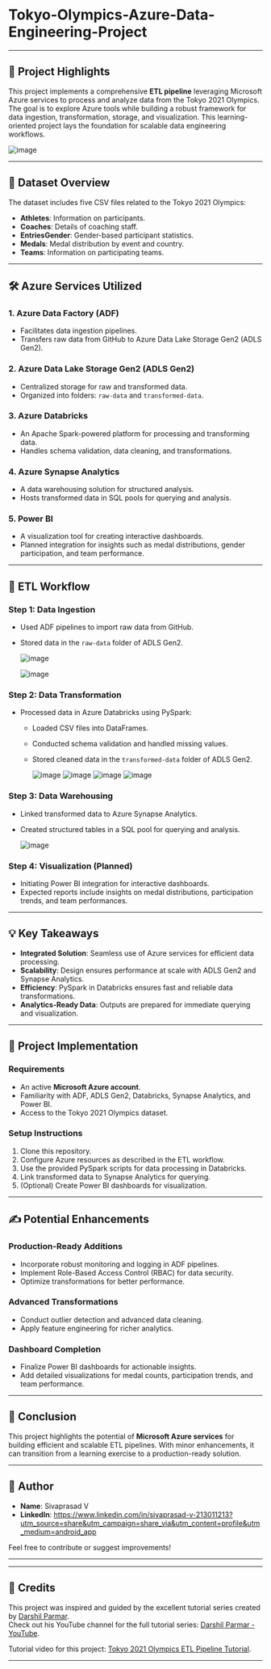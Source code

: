 # Tokyo-Olympics-Azure-Data-Engineering-Project

---

## 🌟 Project Highlights  
This project implements a comprehensive **ETL pipeline** leveraging Microsoft Azure services to process and analyze data from the Tokyo 2021 Olympics. The goal is to explore Azure tools while building a robust framework for data ingestion, transformation, storage, and visualization. This learning-oriented project lays the foundation for scalable data engineering workflows.  

![image](https://github.com/user-attachments/assets/2bc1b2b9-243e-49c6-a1cd-efec06ecb737)


---

## 📂 Dataset Overview  
The dataset includes five CSV files related to the Tokyo 2021 Olympics:  
- **Athletes**: Information on participants.  
- **Coaches**: Details of coaching staff.  
- **EntriesGender**: Gender-based participant statistics.  
- **Medals**: Medal distribution by event and country.  
- **Teams**: Information on participating teams.  

---

## 🛠️ Azure Services Utilized  

### 1. **Azure Data Factory (ADF)**  
- Facilitates data ingestion pipelines.  
- Transfers raw data from GitHub to Azure Data Lake Storage Gen2 (ADLS Gen2).  

### 2. **Azure Data Lake Storage Gen2 (ADLS Gen2)**  
- Centralized storage for raw and transformed data.  
- Organized into folders: `raw-data` and `transformed-data`.  

### 3. **Azure Databricks**  
- An Apache Spark-powered platform for processing and transforming data.  
- Handles schema validation, data cleaning, and transformations.  

### 4. **Azure Synapse Analytics**  
- A data warehousing solution for structured analysis.  
- Hosts transformed data in SQL pools for querying and analysis.  

### 5. **Power BI**  
- A visualization tool for creating interactive dashboards.  
- Planned integration for insights such as medal distributions, gender participation, and team performance.  

---

## 🚀 ETL Workflow  

### **Step 1: Data Ingestion**  
- Used ADF pipelines to import raw data from GitHub.  
- Stored data in the `raw-data` folder of ADLS Gen2.

  ![image](https://github.com/user-attachments/assets/d2d47001-c51b-4c4f-9768-bd610eb9fc79)

  ![image](https://github.com/user-attachments/assets/5c46b0f1-d950-4b15-a6b6-e69b1c0c7310)



### **Step 2: Data Transformation**  
- Processed data in Azure Databricks using PySpark:  
  - Loaded CSV files into DataFrames.  
  - Conducted schema validation and handled missing values.  
  - Stored cleaned data in the `transformed-data` folder of ADLS Gen2.
 
    ![image](https://github.com/user-attachments/assets/d41eb1d6-0e48-49b6-86b2-37e106e06190)
    ![image](https://github.com/user-attachments/assets/4b29c061-e7b9-44a0-9274-9ae540b1822c)
    ![image](https://github.com/user-attachments/assets/edc83f2f-1309-45f4-82cd-b88499793972)
    ![image](https://github.com/user-attachments/assets/d860d803-2f25-4d10-8d26-4d9cf6996125)





### **Step 3: Data Warehousing**  
- Linked transformed data to Azure Synapse Analytics.  
- Created structured tables in a SQL pool for querying and analysis.

  ![image](https://github.com/user-attachments/assets/4a77ff3a-2306-4073-9033-20722c4e67e5)


### **Step 4: Visualization (Planned)**  
- Initiating Power BI integration for interactive dashboards.  
- Expected reports include insights on medal distributions, participation trends, and team performances.  

---

## 💡 Key Takeaways  
- **Integrated Solution**: Seamless use of Azure services for efficient data processing.  
- **Scalability**: Design ensures performance at scale with ADLS Gen2 and Synapse Analytics.  
- **Efficiency**: PySpark in Databricks ensures fast and reliable data transformations.  
- **Analytics-Ready Data**: Outputs are prepared for immediate querying and visualization.  

---

## 🔧 Project Implementation  

### **Requirements**  
- An active **Microsoft Azure account**.  
- Familiarity with ADF, ADLS Gen2, Databricks, Synapse Analytics, and Power BI.  
- Access to the Tokyo 2021 Olympics dataset.  

### **Setup Instructions**  
1. Clone this repository.  
2. Configure Azure resources as described in the ETL workflow.  
3. Use the provided PySpark scripts for data processing in Databricks.  
4. Link transformed data to Synapse Analytics for querying.  
5. (Optional) Create Power BI dashboards for visualization.  

---

## ✍️ Potential Enhancements  

### **Production-Ready Additions**  
- Incorporate robust monitoring and logging in ADF pipelines.  
- Implement Role-Based Access Control (RBAC) for data security.  
- Optimize transformations for better performance.  

### **Advanced Transformations**  
- Conduct outlier detection and advanced data cleaning.  
- Apply feature engineering for richer analytics.  

### **Dashboard Completion**  
- Finalize Power BI dashboards for actionable insights.  
- Add detailed visualizations for medal counts, participation trends, and team performance.  

---

## 📝 Conclusion  
This project highlights the potential of **Microsoft Azure services** for building efficient and scalable ETL pipelines. With minor enhancements, it can transition from a learning exercise to a production-ready solution.  

---

## 👤 Author  
- **Name**: Sivaprasad V 
- **LinkedIn**: https://www.linkedin.com/in/sivaprasad-v-213011213?utm_source=share&utm_campaign=share_via&utm_content=profile&utm_medium=android_app

Feel free to contribute or suggest improvements!  

---

---

## 🎥 Credits
This project was inspired and guided by the excellent tutorial series created by [Darshil Parmar](https://github.com/darshilparmar).  
Check out his YouTube channel for the full tutorial series: [Darshil Parmar - YouTube](https://www.youtube.com/@DarshilParmar).

Tutorial video for this project: [Tokyo 2021 Olympics ETL Pipeline Tutorial](https://www.youtube.com/watch?v=IaA9YNlg5hM&list=PLBJe2dFI4sgvQTNNkI3ETYJgNPR4CBpFd&index=6).

---
